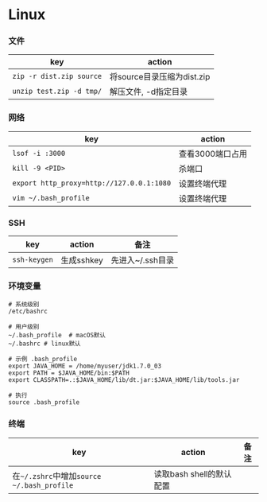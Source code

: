 # Linux

### 文件
key | action
-- | --
`zip -r dist.zip source` | 将source目录压缩为dist.zip
`unzip test.zip -d tmp/` | 解压文件, -d指定目录

### 网络
key | action
-- | --
`lsof -i :3000` | 查看3000端口占用
`kill -9 <PID>` | 杀端口
`export http_proxy=http://127.0.0.1:1080` | 设置终端代理
`vim ~/.bash_profile` | 设置终端代理

### SSH
key | action | 备注
-- | -- | --
`ssh-keygen` | 生成sshkey | 先进入~/.ssh目录

### 环境变量
```
# 系统级别
/etc/bashrc

# 用户级别
~/.bash_profile  # macOS默认
~/.bashrc # linux默认
```
```
# 示例 .bash_profile
export JAVA_HOME = /home/myuser/jdk1.7.0_03
export PATH = $JAVA_HOME/bin:$PATH
export CLASSPATH=.:$JAVA_HOME/lib/dt.jar:$JAVA_HOME/lib/tools.jar

# 执行
source .bash_profile
```

### 终端
key | action | 备注
-- | -- | --
在`~/.zshrc`中增加`source ~/.bash_profile` | 读取bash shell的默认配置 | 
